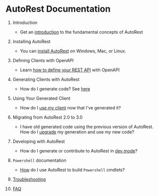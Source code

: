 # AutoRest Documentation

1. Introduction

   - Get an [introduction][introduction] to the fundamental concepts of AutoRest

2. Installing AutoRest

   - You can [install AutoRest][install] on Windows, Mac, or Linux.

3. Defining Clients with OpenAPI

   - Learn [how to define your REST API][openapi] with OpenAPI

4. Generating Clients with AutoRest

   - How do I generate code? See [here][generate]

5. Using Your Generated Client

   - How do I [use my client][client] now that I've generated it?

6. Migrating from AutoRest 2.0 to 3.0

   - I have old generated code using the previous version of AutoRest. How do I [upgrade][migrate] my generation and use my new code?

7. Developing with AutoRest

   - How do I generate or contribute to AutoRest in [dev mode][dev]?

8. `Powershell` documentation

   - [How][powershell] do I use AutoRest to build `Powershell` cmdlets?

9. [Troubleshooting][troubleshooting]

10. [FAQ][faq]

<!-- LINKS -->

[introduction]: https://github.com/Azure/autorest/blob/main/docs/introduction.md
[install]: https://github.com/Azure/autorest/blob/main/docs/install/readme.md
[openapi]: https://github.com/Azure/autorest/blob/main/docs/openapi/readme.md
[generate]: https://github.com/Azure/autorest/blob/main/docs/generate/readme.md
[client]: https://github.com/Azure/autorest/blob/main/docs/client/readme.md
[migrate]: https://github.com/Azure/autorest/blob/main/docs/migrate/readme.md
[dev]: https://github.com/Azure/autorest/blob/main/docs/developer/readme.md
[powershell]: https://github.com/Azure/autorest.powershell/blob/master/docs/readme.md
[troubleshooting]: https://github.com/Azure/autorest/blob/main/docs/troubleshooting.md
[faq]: https://github.com/Azure/autorest/blob/main/docs/faq.md
